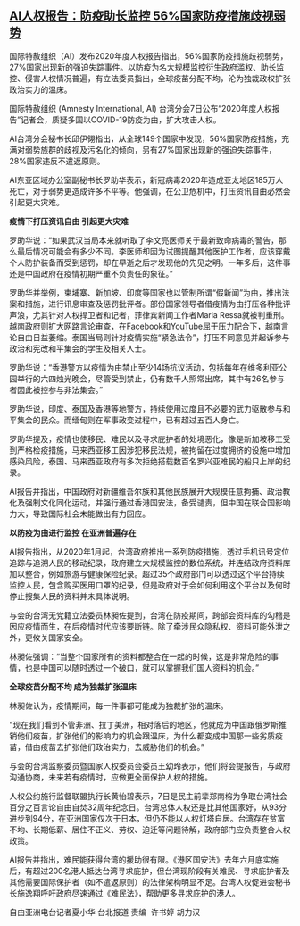 <!--1617789212000-->
[AI人权报告：防疫助长监控 56%国家防疫措施歧视弱势](https://www.rfa.org/mandarin/yataibaodao/gangtai/hx0407a-04072021055301.html)
------

<p class="p1">国际特赦组织（AI）发布2020年度人权报告指出，56%国家防疫措施歧视弱势，27%国家出现新的强迫失踪事件。以防疫为名大规模监控衍生政府滥权、助长监控、侵害人权情况普遍，有立法委员指出，全球疫苗分配不均，沦为独裁政权扩张政治实力的温床。</p><p class="p1">国际特赦组织 (Amnesty International, AI) 台湾分会7日公布“2020年度人权报告”记者会，质疑多国以COVID-19防疫为由，扩大攻击人权。</p><p class="p1">AI台湾分会秘书长邱伊翎指出，从全球149个国家中发现，56%国家防疫措施，充满对弱势族群的歧视及污名化的倾向，另有27%国家出现新的强迫失踪事件，28%国家违反不遣返原则。</p><p class="p1">AI东亚区域办公室副秘书长罗助华表示，新冠病毒2020年造成亚太地区185万人死亡，对于弱势更造成许多不平等。他强调，在公卫危机中，打压资讯自由必然会引起更大灾难。</p><p class="p1"><strong>疫情下打压资讯自由 引起更大灾难</strong></p><p class="p1">罗助华说：“如果武汉当局本来就听取了李文亮医师关于最新致命病毒的警告，那么最后情况可能会有多少不同。李医师却因为试图提醒其他医护工作者，应该穿戴个人防护装备而受到惩罚，却在早逝之后才发现他的先见之明。一年多后，这件事还是中国政府在疫情初期严重不负责任的象征。”</p><p class="p1">罗助华并举例，柬埔寨、新加坡、印度等国家也以管制所谓“假新闻”为由，推出法案和措施，进行讯息审查及惩罚批评者。部份国家领导者借疫情为由打压各种批评声浪，尤其针对人权捍卫者和记者，菲律宾新闻工作者Maria Ressa就被判重刑。越南政府则扩大网路言论审查，在Facebook和YouTube屈于压力配合下，越南言论自由日益萎缩。泰国当局则针对疫情实施“紧急法令”，打压不同意见并起诉参与政治和宪改和平集会的学生及相关人士。</p><p class="p1">罗助华说：“香港警方以疫情为由禁止至少14场抗议活动，包括每年在维多利亚公园举行的六四烛光晚会，尽管受到禁止，仍有数千人照常出席，其中有26名参与者因此被控参与非法集会。”</p><p class="p1">罗助华说，印度、泰国及香港等地警方，持续使用过度且不必要的武力驱散参与和平集会的民众。而缅甸则在军事政变过程中，已有超过五百人身亡。</p><p class="p1">罗助华提及，疫情也使移民、难民以及寻求庇护者的处境恶化，像是新加坡移工受到严格检疫措施，马来西亚移工因涉犯移民法规，被拘留在过度拥挤的设施中增加感染风险，泰国、马来西亚政府有多次拒绝搭载数百名罗兴亚难民的船只上岸的纪录。</p><p class="p1">AI报告并指出，中国政府对新疆维吾尔族和其他民族展开大规模任意拘捕、政治教化及强制文化同化运动，并强行通过香港国安法，备受谴责，但中国在联合国影响力大，导致国际社会未能做出有力回应。</p><p class="p1"><strong>以防疫为由进行监控 在亚洲普遍存在</strong></p><p class="p1">AI报告指出，从2020年1月起，台湾政府推出一系列防疫措施，透过手机讯号定位追踪与追溯人民的移动纪录，政府建立大规模监控的数位系统，并连结政府资料库加以整合，例如旅游与健康保险纪录。超过35个政府部门可以透过这个平台持续监控人民，包含购买医用口罩的纪录，但是政府对于会如何利用这个平台以及何时停止搜集人民的资料并未具体说明。</p><p class="p1">与会的台湾无党籍立法委员林昶佐提到，台湾在防疫期间，跨部会资料库的勾稽是因应疫情而生，在后疫情时代应该要断链。除了牵涉民众隐私权、资料可能外泄之外，更攸关国家安全。</p><p class="p1">林昶佐强调：“当整个国家所有的资料都整合在一起的时候，这是非常危险的事情，也是中国可以随时透过一个破口，就可以掌握我们国人资料的机会。”</p><p class="p1"><strong>全球疫苗分配不均 成为独裁扩张温床</strong></p><p class="p1">林昶佐认为，疫情期间，每一件事都可能成为独裁扩张的温床。</p><p class="p1">“现在我们看到不管非洲、拉丁美洲，相对落后的地区，他就成为中国跟俄罗斯推销他们疫苗，扩张他们的影响力的机会跟温床，为什么都变成中国那一些劣质疫苗，借由疫苗去扩张他们政治实力，去威胁他们的机会。”</p><p class="p1">与会的台湾监察委员暨国家人权委员会委员王幼玲表示，他们将会提报告，与政府沟通协商，未来若有疫情时，应做更全面保护人权的措施。</p><p class="p1">人权公约施行监督联盟执行长黄怡碧表示，7日是民主前辈郑南榕为争取台湾社会百分之百言论自由自焚32周年纪念日。台湾总体人权还是比其他国家好，从93分进步到94分，在亚洲国家仅次于日本，但仍不能以人权灯塔自居。台湾存在贫富不均、长期低薪、居住不正义、劳权、迫迁等问题待解，政府部门应负责整合人权政策。</p><p class="p1">AI报告并指出，难民能获得台湾的援助很有限。《港区国安法》去年六月底实施后，有超过200名港人抵达台湾寻求庇护，但台湾现阶段有关难民、寻求庇护者及其他需要国际保护者（如不遣返原则）的法律架构明显不足。台湾人权促进会秘书长施逸翔呼吁政府尽速通过《难民法》，帮助更多寻求庇护的港人。</p><p class="p2"></p><p class="p1">自由亚洲电台记者夏小华 台北报道 责编  许书婷 胡力汉</p><p class="p2"></p><p class="p2"></p><p><br/><br/></p>
